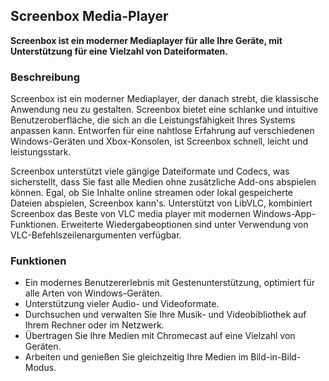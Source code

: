 <!-- Markdown version of store listing for localization. -->
<!-- Feel free to adapt or modify key points if necessary. -->
## Screenbox Media-Player

**Screenbox ist ein moderner Mediaplayer für alle Ihre Geräte, mit Unterstützung für eine Vielzahl von Dateiformaten.**

### Beschreibung

Screenbox ist ein moderner Mediaplayer, der danach strebt, die klassische Anwendung neu zu gestalten. Screenbox bietet eine schlanke und intuitive Benutzeroberfläche, die sich an die Leistungsfähigkeit Ihres Systems anpassen kann. Entworfen für eine nahtlose Erfahrung auf verschiedenen Windows-Geräten und Xbox-Konsolen, ist Screenbox schnell, leicht und leistungsstark.

Screenbox unterstützt viele gängige Dateiformate und Codecs, was sicherstellt, dass Sie fast alle Medien ohne zusätzliche Add-ons abspielen können. Egal, ob Sie Inhalte online streamen oder lokal gespeicherte Dateien abspielen, Screenbox kann's. Unterstützt von LibVLC, kombiniert Screenbox das Beste von VLC media player mit modernen Windows-App-Funktionen. Erweiterte Wiedergabeoptionen sind unter Verwendung von VLC-Befehlszeilenargumenten verfügbar.

### Funktionen

- Ein modernes Benutzererlebnis mit Gestenunterstützung, optimiert für alle Arten von Windows-Geräten.
- Unterstützung vieler Audio- und Videoformate.
- Durchsuchen und verwalten Sie Ihre Musik- und Videobibliothek auf Ihrem Rechner oder im Netzwerk.
- Übertragen Sie Ihre Medien mit Chromecast auf eine Vielzahl von Geräten.
- Arbeiten und genießen Sie gleichzeitig Ihre Medien im Bild-in-Bild-Modus.
